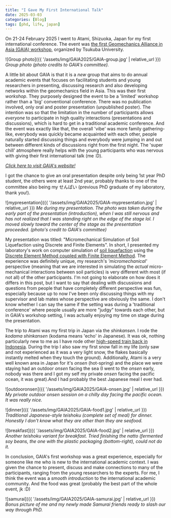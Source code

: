 ```yaml
---
title: "I Gave My First International Talk"
date: 2025-03-03
categories: [Blog]
tags: [phd, life, japan]
---
```


On 21-24 February 2025 I went to Atami, Shizuoka, Japan for my first international conference. The event was [the first Geomechanics Alliance in Asia (GAIA) workshop](https://www.kz.tsukuba.ac.jp/~tmatsu/GAIA_homepage/index.html), organized by Tsukuba University. 

![Group photo]({{ '/assets/img/GAIA2025/GAIA-group.jpg' | relative_url }})
_Group photo (photo credits to GAIA's committee)._

A little bit about GAIA is that it is a *new* group that aims to do annual academic events that focuses on facilitating students and young researchers in presenting, discussing research and also developing networks within the geomechanics field in Asia. This was their first *workshop*. They purposely designed the event to be a 'limited' workshop rather than a 'big' conventional conference. There was no publication involved, only oral and poster presentation (unpublished poster). The intention was so that the limitation in the number of participants allows *everyone* to participate in high quality interactions (presentations and discussions), which is hard to get in a traditional academic conference. And the event was exactly like that, the overall 'vibe' was more family gathering-like, everybody was quickly became acquainted with each other, people naturally started discussing things and everybody were jumping in and out between different kinds of discussions right from the first night. The 'super chill' atmosphere really helps with the young participants who was nervous with giving their first international talk (me :D). 

*[Click here to visit GAIA's website!](https://www.kz.tsukuba.ac.jp/~tmatsu/GAIA_homepage/index.html)*

I got the chance to give an oral presentation despite only being 1st year PhD student, the others were at least 2nd year, probably thanks to one of the committee also being my せんぱい (previous PhD graduate of my laboratory, thank you!). 

![mypresentation]({{ '/assets/img/GAIA2025/GAIA-mypresentation.jpg' | relative_url }})
_Me during my presentation. The photo was taken during the early part of the presentation (introduction), when I was still nervous and has not realized that I was standing right on the edge of the stage lol. I moved slowly toward the center of the stage as the presentation proceeded. (photo's credit to GAIA's committee)_

My presentation was titled: "Micromechanical Simulation of Soil Liquefaction using Discrete and Finite Elements". In short, I presented my laboratory's work on computer simulation of [soil liquefaction](https://en.wikipedia.org/wiki/Soil_liquefaction) using the [Discrete Element Method coupled with Finite Element Method](https://www.researchgate.net/publication/344837644_Towards_a_Micromechanical_Understanding_of_Landslides-Aiming_at_a_Combination_of_Finite_and_Discrete_Elements_with_Minimal_Number_of_Degrees_of_Freedom). The experience was definitely unique, my research's *'micromechanical'* perspective (meaning that we are interested in simulating the *actual* micro-mechanical interactions between soil particles) is very different with most (if not all) of the other participants. I'm not going to elaborate on how does it differs in this post, but I want to say that dealing with discussions and questions from people that have completely different perspective was fun, especially because up to now I've been only discussing things with my supervisor and lab mates whose perspective are obviously the same. I don't know whether I can say the same if the setting was during a 'traditional conference' where people usually are more "judgy" towards each other, but in GAIA's workshop setting, I was actually enjoying my time on stage during the presentation.

The trip to Atami was my first trip in Japan via the *shinkansen*. I rode the *kodama shinkansen* (kodama means 'echo' in Japanese). It was ok, nothing particularly new to me as I have rode other [high-speed train back in Indonesia](https://en.wikipedia.org/wiki/Kereta_Cepat_Indonesia_China). During the trip I also saw my first snow fall in my life (only saw and not experienced as it was a very light snow, the flakes basically instantly melted when they touch the ground). Additionally, Atami is a very well known area in Japan for it's *onsen* (hot-spring) and the place we were staying had an outdoor *onsen* facing the sea (I went to the *onsen* early, nobody was there and I got my self my private *onsen* facing the pacific ocean, it was great).And I had probably the best Japanese meal I ever had.

![outdooronsen]({{ '/assets/img/GAIA2025/GAIA-onsen.jpg' | relative_url }})
_My private outdoor onsen session on a chilly day facing the pacific ocean. It was really nice._

![dinner]({{ '/assets/img/GAIA2025/GAIA-food1.jpg' | relative_url }})
_Traditional Japanese-style *teishoku* (complete set of meal) for dinner. Honestly I don't know what they are other than they are seafood._

![breakfast]({{ '/assets/img/GAIA2025/GAIA-food2.jpg' | relative_url }})
_Another *teishoku* variant for breakfast. Tried finishing the *natto* (fermented soy beans, the one with the plastic packaging (bottom-right), could not do it._

In conclusion, GAIA's first workshop was a great experience, especially for someone like me who is new to the international academic context. I was given the chance to present, discuss and make connections to many of the participants, ranging from the young researchers to the experts. For me, I think the event was a *smooth introduction* to the international academic community. And the food was great (probably the best part of the whole event, jk :D)

![samurai]({{ '/assets/img/GAIA2025/GAIA-samurai.jpg' | relative_url }})
_Bonus picture of me and my newly made Samurai friends ready to slash our way through PhD._